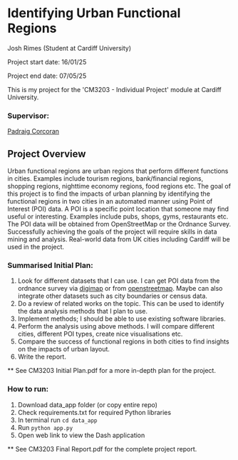 # Identifying Urban Functional Regions

Josh Rimes (Student at Cardiff University)

Project start date: 16/01/25

Project end date: 07/05/25

This is my project for the 'CM3203 - Individual Project' module at Cardiff University.

### Supervisor:

[Padraig Corcoran](corcoranp@cardiff.ac.uk)

## Project Overview

Urban functional regions are urban regions that perform different functions in cities. Examples include tourism regions, bank/financial regions, shopping regions, nighttime economy regions, food regions etc. The goal of this project is to find the impacts of urban planning by identifying the functional regions in two cities in an automated manner using Point of Interest (POI) data. A POI is a specific point location that someone may find useful or interesting. Examples include pubs, shops, gyms, restaurants etc. The POI data will be obtained from OpenStreetMap or the Ordnance Survey.
Successfully achieving the goals of the project will require skills in data mining and analysis. Real-world data from UK cities including Cardiff will be used in the project.

### Summarised Initial Plan:

1. Look for different datasets that I can use. I can get POI data from the ordnance survey via [digimap](https://digimap.edina.ac.uk/) or from [openstreetmap](https://www.openstreetmap.org/#map=12/51.4877/-3.1804). Maybe can also integrate other datasets such as city boundaries or census data.
2. Do a review of related works on the topic. This can be used to identify the data analysis methods that I plan to use.
3. Implement methods; I should be able to use existing software libraries.
4. Perform the analysis using above methods. I will compare different cities, different POI types, create nice visualisations etc.
5. Compare the success of functional regions in both cities to find insights on the impacts of urban layout.
6. Write the report.

\*\* See CM3203 Initial Plan.pdf for a more in-depth plan for the project.

### How to run:

1. Download data_app folder (or copy entire repo)
2. Check requirements.txt for required Python libraries
3. In terminal run `cd data_app`
4. Run `python app.py`
5. Open web link to view the Dash application

\*\* See CM3203 Final Report.pdf for the complete project report.

